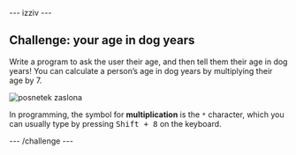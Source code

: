 \--- izziv \---

## Challenge: your age in dog years

Write a program to ask the user their age, and then tell them their age in dog years! You can calculate a person’s age in dog years by multiplying their age by 7.

![posnetek zaslona](images/me-dog-years.png)

In programming, the symbol for **multiplication** is the `*` character, which you can usually type by pressing <kbd>Shift + 8</kbd> on the keyboard.

\--- /challenge \---